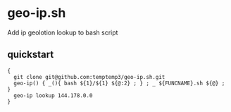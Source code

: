 # geo-ip.sh

Add ip geolotion lookup to bash script

## quickstart

```
{
  git clone git@github.com:temptemp3/geo-ip.sh.git
  geo-ip() { _(){ bash ${1}/${1} ${@:2} ; } ; _ ${FUNCNAME}.sh ${@} ; }
  geo-ip lookup 144.178.0.0
}
```
